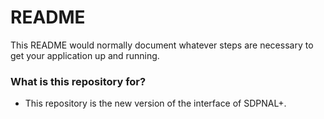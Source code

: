 # README #

This README would normally document whatever steps are necessary to get your application up and running.

### What is this repository for? ###

* This repository is the new version of the interface of SDPNAL+.

